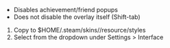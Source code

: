 - Disables achievement/friend popups
- Does not disable the overlay itself (Shift-tab)

1. Copy to $HOME/.steam/skins/<skin name>/resource/styles
2. Select <skin name> from the dropdown under Settings > Interface

